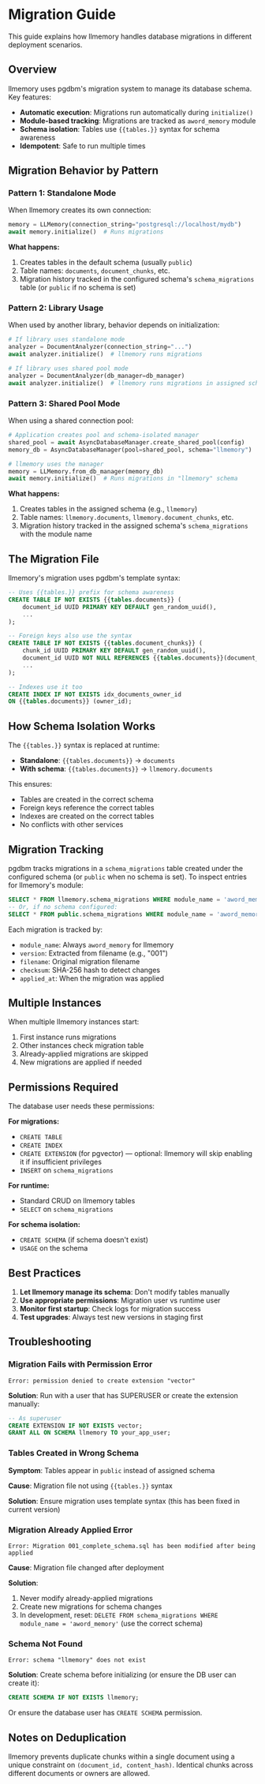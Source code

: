 # Migration Guide

This guide explains how llmemory handles database migrations in different deployment scenarios.

## Overview

llmemory uses pgdbm's migration system to manage its database schema. Key features:

- **Automatic execution**: Migrations run automatically during `initialize()`
- **Module-based tracking**: Migrations are tracked as `aword_memory` module
- **Schema isolation**: Tables use `{{tables.}}` syntax for schema awareness
- **Idempotent**: Safe to run multiple times

## Migration Behavior by Pattern

### Pattern 1: Standalone Mode

When llmemory creates its own connection:

```python
memory = LLMemory(connection_string="postgresql://localhost/mydb")
await memory.initialize()  # Runs migrations
```

**What happens:**
1. Creates tables in the default schema (usually `public`)
2. Table names: `documents`, `document_chunks`, etc.
3. Migration history tracked in the configured schema's `schema_migrations` table (or `public` if no schema is set)

### Pattern 2: Library Usage

When used by another library, behavior depends on initialization:

```python
# If library uses standalone mode
analyzer = DocumentAnalyzer(connection_string="...")
await analyzer.initialize()  # llmemory runs migrations

# If library uses shared pool mode
analyzer = DocumentAnalyzer(db_manager=db_manager)
await analyzer.initialize()  # llmemory runs migrations in assigned schema
```

### Pattern 3: Shared Pool Mode

When using a shared connection pool:

```python
# Application creates pool and schema-isolated manager
shared_pool = await AsyncDatabaseManager.create_shared_pool(config)
memory_db = AsyncDatabaseManager(pool=shared_pool, schema="llmemory")

# llmemory uses the manager
memory = LLMemory.from_db_manager(memory_db)
await memory.initialize()  # Runs migrations in "llmemory" schema
```

**What happens:**
1. Creates tables in the assigned schema (e.g., `llmemory`)
2. Table names: `llmemory.documents`, `llmemory.document_chunks`, etc.
3. Migration history tracked in the assigned schema's `schema_migrations` with the module name

## The Migration File

llmemory's migration uses pgdbm's template syntax:

```sql
-- Uses {{tables.}} prefix for schema awareness
CREATE TABLE IF NOT EXISTS {{tables.documents}} (
    document_id UUID PRIMARY KEY DEFAULT gen_random_uuid(),
    ...
);

-- Foreign keys also use the syntax
CREATE TABLE IF NOT EXISTS {{tables.document_chunks}} (
    chunk_id UUID PRIMARY KEY DEFAULT gen_random_uuid(),
    document_id UUID NOT NULL REFERENCES {{tables.documents}}(document_id),
    ...
);

-- Indexes use it too
CREATE INDEX IF NOT EXISTS idx_documents_owner_id
ON {{tables.documents}} (owner_id);
```

## How Schema Isolation Works

The `{{tables.}}` syntax is replaced at runtime:

- **Standalone**: `{{tables.documents}}` → `documents`
- **With schema**: `{{tables.documents}}` → `llmemory.documents`

This ensures:
- Tables are created in the correct schema
- Foreign keys reference the correct tables
- Indexes are created on the correct tables
- No conflicts with other services

## Migration Tracking

pgdbm tracks migrations in a `schema_migrations` table created under the configured schema (or `public` when no schema is set). To inspect entries for llmemory's module:

```sql
SELECT * FROM llmemory.schema_migrations WHERE module_name = 'aword_memory';
-- Or, if no schema configured:
SELECT * FROM public.schema_migrations WHERE module_name = 'aword_memory';
```

Each migration is tracked by:
- `module_name`: Always `aword_memory` for llmemory
- `version`: Extracted from filename (e.g., "001")
- `filename`: Original migration filename
- `checksum`: SHA-256 hash to detect changes
- `applied_at`: When the migration was applied

## Multiple Instances

When multiple llmemory instances start:
1. First instance runs migrations
2. Other instances check migration table
3. Already-applied migrations are skipped
4. New migrations are applied if needed

## Permissions Required

The database user needs these permissions:

**For migrations:**
- `CREATE TABLE`
- `CREATE INDEX`
- `CREATE EXTENSION` (for pgvector) — optional: llmemory will skip enabling it if insufficient privileges
- `INSERT` on `schema_migrations`

**For runtime:**
- Standard CRUD on llmemory tables
- `SELECT` on `schema_migrations`

**For schema isolation:**
- `CREATE SCHEMA` (if schema doesn't exist)
- `USAGE` on the schema

## Best Practices

1. **Let llmemory manage its schema**: Don't modify tables manually
2. **Use appropriate permissions**: Migration user vs runtime user
3. **Monitor first startup**: Check logs for migration success
4. **Test upgrades**: Always test new versions in staging first

## Troubleshooting

### Migration Fails with Permission Error

```
Error: permission denied to create extension "vector"
```

**Solution**: Run with a user that has SUPERUSER or create the extension manually:
```sql
-- As superuser
CREATE EXTENSION IF NOT EXISTS vector;
GRANT ALL ON SCHEMA llmemory TO your_app_user;
```

### Tables Created in Wrong Schema

**Symptom**: Tables appear in `public` instead of assigned schema

**Cause**: Migration file not using `{{tables.}}` syntax

**Solution**: Ensure migration uses template syntax (this has been fixed in current version)

### Migration Already Applied Error

```
Error: Migration 001_complete_schema.sql has been modified after being applied
```

**Cause**: Migration file changed after deployment

**Solution**:
1. Never modify already-applied migrations
2. Create new migrations for schema changes
3. In development, reset: `DELETE FROM schema_migrations WHERE module_name = 'aword_memory'` (use the correct schema)

### Schema Not Found

```
Error: schema "llmemory" does not exist
```

**Solution**: Create schema before initializing (or ensure the DB user can create it):
```sql
CREATE SCHEMA IF NOT EXISTS llmemory;
```

Or ensure the database user has `CREATE SCHEMA` permission.

## Notes on Deduplication

llmemory prevents duplicate chunks within a single document using a unique constraint on `(document_id, content_hash)`. Identical chunks across different documents or owners are allowed.
